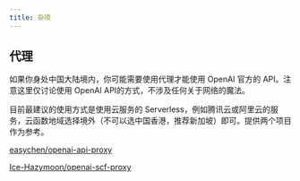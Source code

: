 ```yaml
---
title: 杂项
---
```


## 代理

如果你身处中国大陆境内，你可能需要使用代理才能使用 OpenAI 官方的 API。注意这里仅讨论使用 OpenAI API的方式，不涉及任何关于网络的魔法。

目前最建议的使用方式是使用云服务的 Serverless，例如腾讯云或阿里云的服务，云函数地域选择境外（不可以选中国香港，推荐新加坡）即可。提供两个项目作为参考。

[easychen/openai-api-proxy](https://github.com/easychen/openai-api-proxy)

[Ice-Hazymoon/openai-scf-proxy](https://github.com/Ice-Hazymoon/openai-scf-proxy)